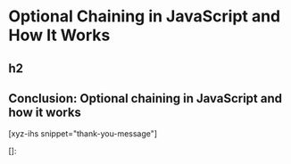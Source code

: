 # Optional Chaining in JavaScript and How It Works
<!--more-->
<!--
Table of Contents:
-->

## h2

## Conclusion: Optional chaining in JavaScript and how it works

[xyz-ihs snippet="thank-you-message"]

<!-- ### Links -->
[]:

<!--
### Meta:
-
-->

<!--
### Keywords:
- Optional chaining in JavaScript
- Optional chaining
-->

<!--
### Resources:
-
-->
